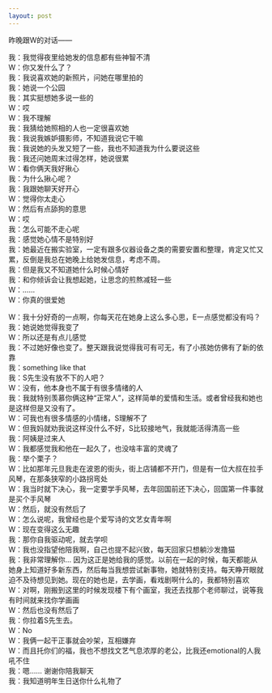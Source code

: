 ```yaml
---
layout: post
---
```


昨晚跟W的对话——

我：我觉得夜里给她发的信息都有些神智不清<br>
W：你又发什么了？<br>
我：我说喜欢她的新照片，问她在哪里拍的<br>
我：她说一个公园<br>
我：其实挺想她多说一些的<br>
W：哎<br>
W：我不理解<br>
我：我猜给她照相的人也一定很喜欢她<br>
我：我说我嫉妒摄影师，不知道我说它干嘛<br>
我：我说她的头发又短了一些，我也不知道我为什么要说这些<br>
我：我还问她周末过得怎样，她说很累<br>
W：看你俩天我好揪心<br>
我：为什么揪心呢？<br>
我：我跟她聊天好开心<br>
W：觉得你太走心<br>
W：然后有点舔狗的意思<br>
W：哎<br>
我：怎么可能不走心呢<br>
我：感觉她心情不是特别好<br>
我：她最近在搬实验室，一定有跟多仪器设备之类的需要安置和整理，肯定又忙又累，反倒是我总在她晚上给她发信息，考虑不周。<br>
我：但是我又不知道她什么时候心情好<br>
我：和你倾诉会让我想起她，让思念的煎熬减轻一些<br>
W：……<br>
W：你真的很爱她<br>

W：我十分好奇的一点啊，你每天花在她身上这么多心思，E一点感觉都没有吗？<br>
我：她说她觉得我变了<br>
W：所以还是有点儿感觉<br>
我：不过她好像也变了。整天跟我说觉得我可有可无，有了小孩她仿佛有了新的依靠<br>
我：something like that<br>
我：S先生没有放不下的人吧？<br>
W：没有，他本身也不属于有很多情绪的人<br>
我：我就特别羡慕你俩这种“正常人”，这样简单的爱情和生活。或者曾经我和她也是这样但是又没有了。<br>
W：可我也有很多情感的小情绪，S理解不了<br>
W：但我妈就劝我说这样没什么不好，S比较接地气，我就能活得清高一些<br>
我：阿姨是过来人<br>
W：我都感觉我和他在一起久了，也没啥丰富的灵魂了<br>
我：举个栗子？<br>
W：比如那年元旦我走在波恩的街头，街上店铺都不开门，但是有一位大叔在拉手风琴，在那条狭窄的小路拐弯处<br>
W：我当时就下决心，我一定要学手风琴，去年回国前还下决心，回国第一件事就是买个手风琴<br>
W：然后，就没有然后了<br>
W：怎么说呢，我曾经也是个爱写诗的文艺女青年啊<br>
W：现在变得这么无趣<br>
我：那你自我驱动呢，就去学呗<br>
W：我也没指望他陪我啊，自己也提不起兴致，每天回家只想躺沙发撸猫<br>
我：我非常理解你… 因为这正是她给我的感觉。以前在一起的时候，每天都能从她身上知道好多新东西，然后每当我想尝试新事物，她就特别支持。每天睁开眼就迫不及待想见到她。现在的她也是，去学画，看戏剧啊什么的，我都特别喜欢<br>
W：对啊，刚搬到这里的时候发现楼下有个画室，我还去找那个老师聊过，说等我有时间就来找你学画画<br>
W：然后也没有然后了<br>
我：你拉着S先生去。<br>
W：No<br>
W：我俩一起干正事就会吵架，互相嫌弃<br>
W：而且托你们的福，我也不想找文艺气息浓厚的老公，比我还emotional的人我吼不住<br>
我：嗯…… 谢谢你陪我聊天<br>
我：我知道明年生日送你什么礼物了